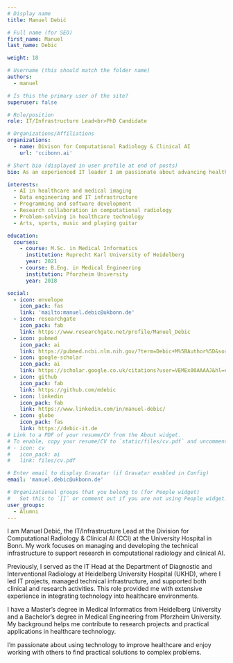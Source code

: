 ```yaml
---
# Display name
title: Manuel Debić

# Full name (for SEO)
first_name: Manuel
last_name: Debic

weight: 18

# Username (this should match the folder name)
authors:
  - manuel

# Is this the primary user of the site?
superuser: false

# Role/position
role: IT/Infrastructure Lead<br>PhD Candidate

# Organizations/Affiliations
organizations:
  - name: Divison for Computational Radiology & Clinical AI
    url: 'ccibonn.ai'

# Short bio (displayed in user profile at end of posts)
bio: As an experienced IT leader I am passionate about advancing healthcare through innovative technology and collaborative problem-solving in computational radiology and clinical AI.

interests:
  - AI in healthcare and medical imaging
  - Data engineering and IT infrastructure
  - Programming and software development
  - Research collaboration in computational radiology
  - Problem-solving in healthcare technology
  - Arts, sports, music and playing guitar

education:
  courses:
    - course: M.Sc. in Medical Informatics
      institution: Ruprecht Karl University of Heidelberg
      year: 2021
    - course: B.Eng. in Medical Engineering
      institution: Pforzheim University
      year: 2018

social:
  - icon: envelope
    icon_pack: fas
    link: 'mailto:manuel.debic@ukbonn.de'
  - icon: researchgate
    icon_pack: fab
    link: https://www.researchgate.net/profile/Manuel_Debic
  - icon: pubmed
    icon_pack: ai
    link: https://pubmed.ncbi.nlm.nih.gov/?term=Debic+M%5BAuthor%5D&sort=
  - icon: google-scholar
    icon_pack: ai
    link: https://scholar.google.co.uk/citations?user=VEMEx00AAAAJ&hl=en
  - icon: github
    icon_pack: fab
    link: https://github.com/mdebic
  - icon: linkedin
    icon_pack: fab
    link: https://www.linkedin.com/in/manuel-debic/
  - icon: globe
    icon_pack: fas
    link: https://debic-it.de
# Link to a PDF of your resume/CV from the About widget.
# To enable, copy your resume/CV to `static/files/cv.pdf` and uncomment the lines below.
# - icon: cv
#   icon_pack: ai
#   link: files/cv.pdf

# Enter email to display Gravatar (if Gravatar enabled in Config)
email: 'manuel.debic@ukbonn.de'

# Organizational groups that you belong to (for People widget)
#   Set this to `[]` or comment out if you are not using People widget.
user_groups:
  - Alumni
---
```


I am Manuel Debić, the IT/Infrastructure Lead at the Division for Computational Radiology & Clinical AI (CCI) at the University Hospital in Bonn. My work focuses on managing and developing the technical infrastructure to support research in computational radiology and clinical AI.

Previously, I served as the IT Head at the Department of Diagnostic and Interventional Radiology at Heidelberg University Hospital (UKHD), where I led IT projects, managed technical infrastructure, and supported both clinical and research activities. This role provided me with extensive experience in integrating technology into healthcare environments.

I have a Master’s degree in Medical Informatics from Heidelberg University and a Bachelor’s degree in Medical Engineering from Pforzheim University. My background helps me contribute to research projects and practical applications in healthcare technology.

I’m passionate about using technology to improve healthcare and enjoy working with others to find practical solutions to complex problems.

